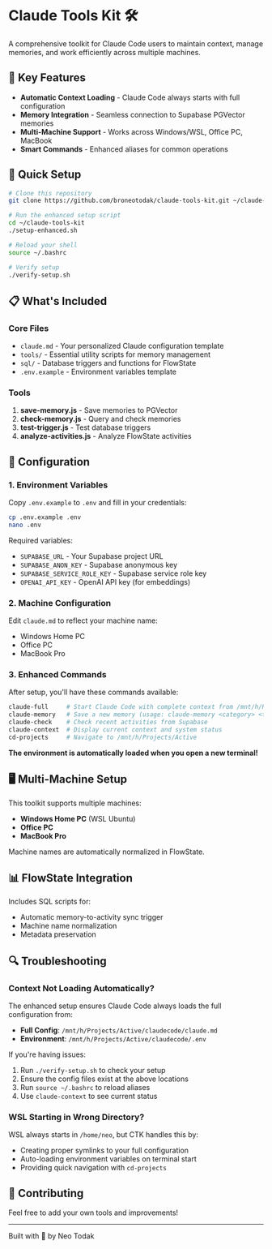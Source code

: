 # Claude Tools Kit 🛠️

A comprehensive toolkit for Claude Code users to maintain context, manage memories, and work efficiently across multiple machines.

## 🎯 Key Features
- **Automatic Context Loading** - Claude Code always starts with full configuration
- **Memory Integration** - Seamless connection to Supabase PGVector memories
- **Multi-Machine Support** - Works across Windows/WSL, Office PC, MacBook
- **Smart Commands** - Enhanced aliases for common operations

## 🚀 Quick Setup

```bash
# Clone this repository
git clone https://github.com/broneotodak/claude-tools-kit.git ~/claude-tools-kit

# Run the enhanced setup script
cd ~/claude-tools-kit
./setup-enhanced.sh

# Reload your shell
source ~/.bashrc

# Verify setup
./verify-setup.sh
```

## 📋 What's Included

### Core Files
- `claude.md` - Your personalized Claude configuration template
- `tools/` - Essential utility scripts for memory management
- `sql/` - Database triggers and functions for FlowState
- `.env.example` - Environment variables template

### Tools
1. **save-memory.js** - Save memories to PGVector
2. **check-memory.js** - Query and check memories
3. **test-trigger.js** - Test database triggers
4. **analyze-activities.js** - Analyze FlowState activities

## 🔧 Configuration

### 1. Environment Variables
Copy `.env.example` to `.env` and fill in your credentials:
```bash
cp .env.example .env
nano .env
```

Required variables:
- `SUPABASE_URL` - Your Supabase project URL
- `SUPABASE_ANON_KEY` - Supabase anonymous key
- `SUPABASE_SERVICE_ROLE_KEY` - Supabase service role key
- `OPENAI_API_KEY` - OpenAI API key (for embeddings)

### 2. Machine Configuration
Edit `claude.md` to reflect your machine name:
- Windows Home PC
- Office PC
- MacBook Pro

### 3. Enhanced Commands
After setup, you'll have these commands available:

```bash
claude-full     # Start Claude Code with complete context from /mnt/h/Projects/Active/claudecode/
claude-memory   # Save a new memory (usage: claude-memory <category> <title> <content> <importance>)
claude-check    # Check recent activities from Supabase
claude-context  # Display current context and system status
cd-projects     # Navigate to /mnt/h/Projects/Active
```

**The environment is automatically loaded when you open a new terminal!**

## 🖥️ Multi-Machine Setup

This toolkit supports multiple machines:
- **Windows Home PC** (WSL Ubuntu)
- **Office PC**
- **MacBook Pro**

Machine names are automatically normalized in FlowState.

## 📊 FlowState Integration

Includes SQL scripts for:
- Automatic memory-to-activity sync trigger
- Machine name normalization
- Metadata preservation

## 🔍 Troubleshooting

### Context Not Loading Automatically?
The enhanced setup ensures Claude Code always loads the full configuration from:
- **Full Config**: `/mnt/h/Projects/Active/claudecode/claude.md`
- **Environment**: `/mnt/h/Projects/Active/claudecode/.env`

If you're having issues:
1. Run `./verify-setup.sh` to check your setup
2. Ensure the config files exist at the above locations
3. Run `source ~/.bashrc` to reload aliases
4. Use `claude-context` to see current status

### WSL Starting in Wrong Directory?
WSL always starts in `/home/neo`, but CTK handles this by:
- Creating proper symlinks to your full configuration
- Auto-loading environment variables on terminal start
- Providing quick navigation with `cd-projects`

## 🤝 Contributing

Feel free to add your own tools and improvements!

---
Built with 💜 by Neo Todak